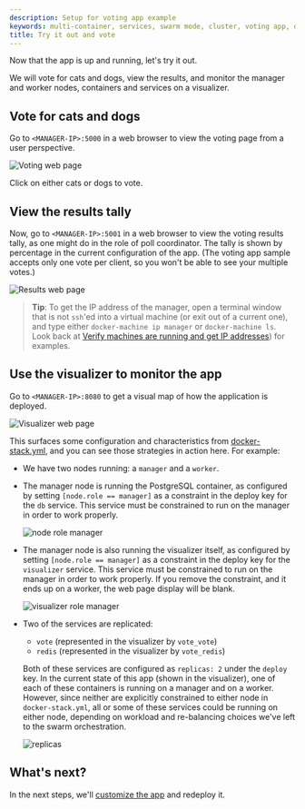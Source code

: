 ```yaml
---
description: Setup for voting app example
keywords: multi-container, services, swarm mode, cluster, voting app, docker-stack.yml, docker stack deploy
title: Try it out and vote
---
```


Now that the app is up and running, let's try it out.

We will vote for cats and dogs, view the
results, and monitor the manager and
worker nodes, containers and services on a visualizer.

## Vote for cats and dogs

Go to `<MANAGER-IP>:5000` in a web browser to view the voting page from a user perspective.

![Voting web page](images/vote.png)

Click on either cats or dogs to vote.

## View the results tally

Now, go to `<MANAGER-IP>:5001` in a web browser to view the voting results
tally, as one might do in the role of poll coordinator. The tally is shown by
percentage in the current configuration of the app. (The voting app sample
accepts only one vote per client, so you won't be able to see your multiple
votes.)

![Results web page](images/vote-results.png)

>**Tip**: To get the IP address of the manager, open a terminal window that
is not `ssh`'ed into a virtual machine (or exit out of a current one), and
type either `docker-machine ip manager` or `docker-machine ls`. Look back at
[Verify machines are running and get IP addresses](node-setup.md#verify-machines-are-running-and-get-ip-addresses)) for
examples.

## Use the visualizer to monitor the app

Go to `<MANAGER-IP>:8080` to get a visual map of how the application is
deployed.

![Visualizer web page](images/visualizer.png)

This surfaces some configuration and characteristics from
[docker-stack.yml](index.md#docker-stackyml), and you can see those strategies in
action here. For example:

*   We have two nodes running: a `manager` and a `worker`.

*   The manager node is running the PostgreSQL container, as configured by setting `[node.role == manager]` as a constraint in the deploy key for the `db` service. This service must be constrained to run on the manager in order to work properly.

    ![node role manager](images/db-manager-constraint.png)

*   The manager node is also running the visualizer itself, as configured by setting `[node.role == manager]` as a constraint in the deploy key for the `visualizer` service. This service must be constrained to run on the manager in order to work properly. If you remove the constraint, and it ends up on a worker, the web page display will be blank.

    ![visualizer role manager](images/visualizer-manager-constraint.png)

*   Two of the services are replicated:

    *   `vote` (represented in the visualizer by `vote_vote`)
    *   `redis` (represented in the visualizer by `vote_redis`)

    Both of these services are configured as `replicas: 2` under
    the `deploy` key. In the current state of this app (shown in the visualizer), one of each of these containers is running on a manager and on a worker. However, since neither are explicitly constrained to either node in `docker-stack.yml`, all or some of these services could be running on either node, depending on workload and re-balancing choices we've left to the swarm orchestration.

    ![replicas](images/replicas-constraint.png)

## What's next?

In the next steps, we'll [customize the app](customize-app.md) and redeploy it.
